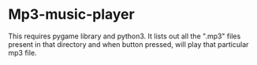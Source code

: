 # Mp3-music-player
This requires pygame library and python3.
It lists out all the ".mp3" files present in that directory and when button pressed, will play that particular mp3 file.
